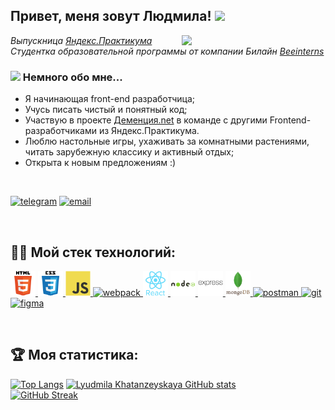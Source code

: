 <h2> Привет, меня зовут Людмила! <img src="https://media.giphy.com/media/mGcNjsfWAjY5AEZNw6/giphy.gif" width="80"></h2>
<img align='right' src="https://i.postimg.cc/3xwrv9MD/I-love-to-design-illustrate-and-eat-pizza.gif" width="230">
<p><em>Выпускница <a href="https://practicum.yandex.ru">Яндекс.Практикума</a>
</br>Студентка образовательной программы от компании Билайн <a href="https://www.beeline-interns.ru/"> Beeinterns</a></em></p>

### <img src="https://media.giphy.com/media/VgCDAzcKvsR6OM0uWg/giphy.gif" width="50"> Немного обо мне...  
- Я начинающая front-end разработчица;
- Учусь писать чистый и понятный код;
- Участвую в проекте <a href="http://dev-demencia.tk/">Деменция.net</a> в команде с другими Frontend-разработчиками из Яндекс.Практикума.
- Люблю настольные игры, ухаживать за комнатными растениями, читать зарубежную классику и
активный отдых;
- Открыта к новым предложениям :)
<br>

[![telegram](https://img.shields.io/static/v1?label&message=ytvlnv&color=blue&logo=telegram)](https://t.me/ytvlnv)
[![email](https://img.shields.io/static/v1?label&message=lyudmila.khatanzeyskaya@yandex.ru&color=blue&logo=gmail)](mailto:lyudmila.khatanzeyskaya@yandex.ru)

<br> 

## :supervillain_woman: Мой стек технологий: ##
<p align="left">
    <a href="https://www.w3.org/html/" target="_blank"> <img src="https://raw.githubusercontent.com/devicons/devicon/master/icons/html5/html5-original-wordmark.svg" alt="html5" width="40" height="40"/> </a>
    <a href="https://www.w3schools.com/css/" target="_blank"> <img src="https://raw.githubusercontent.com/devicons/devicon/master/icons/css3/css3-original-wordmark.svg" alt="css3" width="40" height="40"/> </a>
    <a href="https://developer.mozilla.org/en-US/docs/Web/JavaScript" target="_blank"> <img src="https://raw.githubusercontent.com/devicons/devicon/master/icons/javascript/javascript-original.svg" alt="javascript" width="40" height="40"/> </a>
<a href="https://webpack.js.org/" target="_blank"> <img src="https://www.vectorlogo.zone/logos/js_webpack/js_webpack-icon.svg" alt="webpack" width="40" height="40"/> </a>
<a href="https://reactjs.org/" target="_blank"> <img src="https://raw.githubusercontent.com/devicons/devicon/master/icons/react/react-original-wordmark.svg" alt="react" width="40" height="40"/> </a>
<a href="https://nodejs.org" target="_blank"> <img src="https://raw.githubusercontent.com/devicons/devicon/master/icons/nodejs/nodejs-original-wordmark.svg" alt="nodejs" width="40" height="40"/> </a>
    <a href="https://expressjs.com" target="_blank"> <img src="https://raw.githubusercontent.com/devicons/devicon/master/icons/express/express-original-wordmark.svg" alt="express" width="40" height="40"/> </a>
    <a href="https://www.mongodb.com/" target="_blank"> <img src="https://raw.githubusercontent.com/devicons/devicon/master/icons/mongodb/mongodb-original-wordmark.svg" alt="mongodb" width="40" height="40"/> </a>
<a href="https://www.postman.com/" target="_blank"> <img src="https://www.vectorlogo.zone/logos/getpostman/getpostman-icon.svg" alt="postman" width="40" height="40"/> </a>
<a href="https://git-scm.com/" target="_blank"> <img src="https://www.vectorlogo.zone/logos/git-scm/git-scm-icon.svg" alt="git" width="40" height="40"/> </a>
<a href="https://www.figma.com" target="_blank"> <img src="https://www.vectorlogo.zone/logos/figma/figma-icon.svg" alt="figma" width="40" height="40"/> </a>
    </p>
<br>

## :trophy: Моя статистика: ##
[![Top Langs](https://github-readme-stats.vercel.app/api/top-langs/?username=lusyaknowssomething&layout=compact&theme=graywhite&card_width=445)](https://github.com/lusyaknowssomething)
[![Lyudmila Khatanzeyskaya GitHub stats](https://github-readme-stats.vercel.app/api?username=lusyaknowssomething&theme=graywhite&count_private=true&show_icons=true&hide=stars,issues)](https://github.com/lusyaknowssomething)
<br>
[![GitHub Streak](https://github-readme-streak-stats.herokuapp.com/?user=lusyaknowssomething)](https://git.io/streak-stats)
